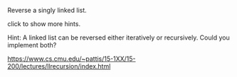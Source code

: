 Reverse a singly linked list.

click to show more hints.

Hint:
A linked list can be reversed either iteratively or recursively. Could you implement both?

https://www.cs.cmu.edu/~pattis/15-1XX/15-200/lectures/llrecursion/index.html